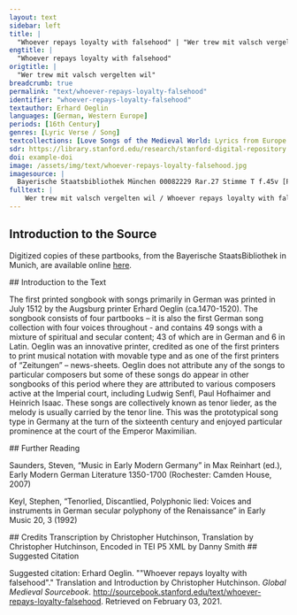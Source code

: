 ```yaml
---
layout: text
sidebar: left
title: |
  "Whoever repays loyalty with falsehood" | "Wer trew mit valsch vergelten wil"
engtitle: |
  "Whoever repays loyalty with falsehood"
origtitle: |
  "Wer trew mit valsch vergelten wil"
breadcrumb: true
permalink: "text/whoever-repays-loyalty-falsehood"
identifier: "whoever-repays-loyalty-falsehood"
textauthor: Erhard Oeglin
languages: [German, Western Europe]
periods: [16th Century]
genres: [Lyric Verse / Song]
textcollections: [Love Songs of the Medieval World: Lyrics from Europe and Asia]
sdr: https://library.stanford.edu/research/stanford-digital-repository 
doi: example-doi 
image: /assets/img/text/whoever-repays-loyalty-falsehood.jpg
imagesource: |
  Bayerische Staatsbibliothek München 00082229 Rar.27 Stimme T f.45v [Public Domain]
fulltext: |
    Wer trew mit valsch vergelten wil / Whoever repays loyalty with falsehood, der hat das spil / has lost the game in aller wellt mit recht verloren / for all to see, and with good reason, und kündt er schiessen noch sovil / and if he could shoot even more, er trifft kayn zil / he still wouldn’t hit a target: ich wolt es gult im seine oren / I’d hope that it costs him his ears. prauch allen fleis / er wird mit solcher weys / No matter how hard he tries, der khegel nit vil scheiben / er hat kain glückh / he won't hit many pins weyl er solch tückh thůt treyben. because he acts so wickedly. Ich hann zwar lanng auff das gewart / I’ve indeed waited a long time ob er ayn fart / for him to someday trew gůttat wurd noch recht erkennen / correctly understand loyalty and integrity, die mich můß ewig rewen hart / which will pain me sorely forever. hyetz woll erspart / Now spared this ein närrin můß ich mich selbs nennen / I must call myself a foolish woman. will suchen weg / I want to find a way damit ich füran pfleg / to ensure der rue unnd mich verhüte / a quiet life from now on and keep myself away vor solchem gwin / from such a reward; das ist mein sin und gmüte. this is my mind and intention. Will mich wol schicken recht darein / I will resign myself to this und mercken feyn / and remember wie er sich than hat gen mir halten / how he acted towards me; verschlossen ist das hertze mein / my heart is closed off from him recht wye ayn schreyn / just like a chest; vor im wil mein selbs walten / I’ll take care of myself, ob kem ayn not / in case I risk das ich nit fall in spot / being ridiculed; [in the case] that people say von im wer ich verlassen / it was him who left me! verstee gantz wol / I truly know das ich mich sol / sein massen. that I should stay away from him. 
---
```

## Introduction to the Source 
<p>Digitized copies of these partbooks, from the Bayerische StaatsBibliothek in Munich, are available online <a href="https://stimmbuecher.digitale-sammlungen.de//view?id=bsb00082229">here</a>.</p>
## Introduction to the Text 
<p>The first printed songbook with songs primarily in German was printed in July 1512 by the Augsburg printer Erhard Oeglin (ca.1470-1520). The songbook consists of four partbooks – it is also the first German song collection with four voices throughout - and contains 49 songs with a mixture of spiritual and secular content; 43 of which are in German and 6 in Latin. Oeglin was an innovative printer, credited as one of the first printers to print musical notation with movable type and as one of the first printers of “Zeitungen” – news-sheets. Oeglin does not attribute any of the songs to particular composers but some of these songs do appear in other songbooks of this period where they are attributed to various composers active at the Imperial court, including Ludwig Senfl, Paul Hofhaimer and Heinrich Isaac. These songs are collectively known as tenor lieder, as the melody is usually carried by the tenor line. This was the prototypical song type in Germany at the turn of the sixteenth century and enjoyed particular prominence at the court of the Emperor Maximilian.</p>
## Further Reading 
<p>Saunders, Steven, “Music in Early Modern Germany” in Max Reinhart (ed.), Early Modern German Literature 1350-1700 (Rochester: Camden House, 2007)</p> <p>Keyl, Stephen, “Tenorlied, Discantlied, Polyphonic lied: Voices and instruments in German secular polyphony of the Renaissance” in Early Music 20, 3 (1992)</p>
## Credits
Transcription by Christopher Hutchinson, 
Translation by Christopher Hutchinson, 
Encoded in TEI P5 XML by Danny Smith
## Suggested Citation
<p>Suggested citation: Erhard Oeglin.  ""Whoever repays loyalty with falsehood"." Translation and Introduction by Christopher Hutchinson. <em>Global Medieval Sourcebook</em>. <a href="http://sourcebook.stanford.edu/text/whoever-repays-loyalty-falsehood">http://sourcebook.stanford.edu/text/whoever-repays-loyalty-falsehood</a>. Retrieved on February 03, 2021.</p>